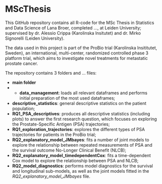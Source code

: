 # MScThesis

This GitHub repository contains all R-code for the MSc Thesis in Statistics and Data Science of Lana Broer, completed ..., at Leiden University; supervised by dr. Alessio Crippa (Karolinska Insitutet) and dr. Mirko Signorelli (Leiden University).

The data used in this project is part of the ProBio trial (Karolinska Insititutet, Sweden), an international, multi-center, randomized controlled phase 3 platform trial, which aims to investigate novel treatments for metastatic prostate cancer.

The repository contains 3 folders and ... files:

* **main folder**
* * **data_management**: loads all relevant dataframes and performs initial preparation of the most used dataframes;
* **descriptive_statistics**: general descriptive statistics on the patient population;
* **RQ1_PSA_descriptives**: produces all descriptive statistics (including plots) to answer the first research question, which focuses on exploring the Prostate-Specific Antigen (PSA) trajectories;
* **RQ1_exploration_trajectories**: explores the different types of PSA trajectories for patients in the ProBio trial;
* **RQ2_explanatory_model_JMbayes**: fits a number of joint models to explore the relationship between repeated measurements of PSA and the survival outcome No-Longer Clinical Benefit (NLCB);
* **RQ2_explanatory_model_timedependentCox**: fits a time-dependent Cox model to explore the relationship between PSA and NLCB;
* **RQ2_model_diagnostics**: performs model diagnostics for the survival and longitudinal sub-models, as well as the joint models fitted in the *RQ2_explanatory_model_JMbayes* file.
